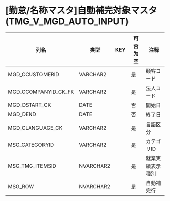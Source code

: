 # [勤怠/名称マスタ]自動補完対象マスタ(TMG_V_MGD_AUTO_INPUT)
| 列名   | 类型   | KEY  | 可否为空 | 注释   |
| ---- | ---- | ---- | ---- | ---- |
|MGD_CCUSTOMERID|VARCHAR2||是|顧客コード|
|MGD_CCOMPANYID_CK_FK|VARCHAR2||是|法人コード|
|MGD_DSTART_CK|DATE||否|開始日|
|MGD_DEND|DATE||否|終了日|
|MGD_CLANGUAGE_CK|VARCHAR2||是|言語区分|
|MSG_CATEGORYID|VARCHAR2||是|カテゴリID|
|MSG_TMG_ITEMSID|NVARCHAR2||是|就業実績表示種別|
|MSG_ROW|NVARCHAR2||是|自動補完行|
